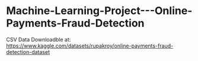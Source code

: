 # Machine-Learning-Project---Online-Payments-Fraud-Detection

CSV Data Downloadble at:
https://www.kaggle.com/datasets/rupakroy/online-payments-fraud-detection-dataset
